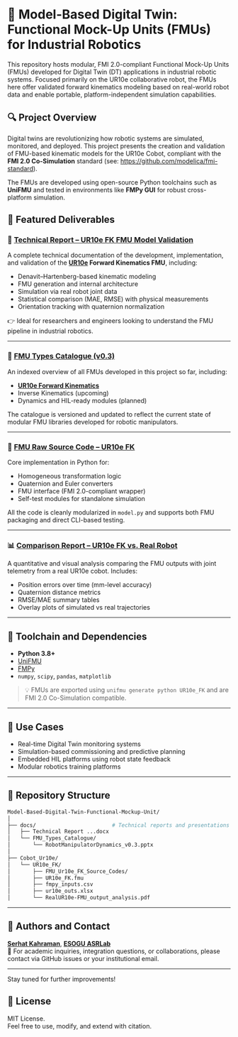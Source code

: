 
# 🦾 Model-Based Digital Twin: Functional Mock-Up Units (FMUs) for Industrial Robotics

This repository hosts modular, FMI 2.0-compliant Functional Mock-Up Units (FMUs) developed for Digital Twin (DT) applications in industrial robotic systems. Focused primarily on the UR10e collaborative robot, the FMUs here offer validated forward kinematics modeling based on real-world robot data and enable portable, platform-independent simulation capabilities.

## 🔍 Project Overview

Digital twins are revolutionizing how robotic systems are simulated, monitored, and deployed. This project presents the creation and validation of FMU-based kinematic models for the UR10e Cobot, compliant with the **FMI 2.0 Co-Simulation** standard (see: https://github.com/modelica/fmi-standard). 

The FMUs are developed using open-source Python toolchains such as **UniFMU** and tested in environments like **FMPy GUI** for robust cross-platform simulation.

## 📌 Featured Deliverables

### 📘 [Technical Report – UR10e FK FMU Model Validation](https://github.com/ESOGU-SRLAB/Model-Based-Digital-Twin-Functional-Mockup-Unit/blob/main/docs/Technical%20Report%20UR10e%20Cobot%20Arm%20Forward%20Kinematics%20Functional%20Mock-Up%20Unit%20Model%20Validation.pdf)

A complete technical documentation of the development, implementation, and validation of the **[UR10e](https://www.universal-robots.com/tr/urunler/ur10-robot/) Forward Kinematics FMU**, including:

- Denavit–Hartenberg-based kinematic modeling
- FMU generation and internal architecture
- Simulation via real robot joint data
- Statistical comparison (MAE, RMSE) with physical measurements
- Orientation tracking with quaternion normalization

👉 Ideal for researchers and engineers looking to understand the FMU pipeline in industrial robotics.

---

### 🧾 [FMU Types Catalogue (v0.3)](https://github.com/ESOGU-SRLAB/Model-Based-Digital-Twin-Functional-Mockup-Unit/blob/main/docs/FMU_Types_Catalogue/RobotManipulatorDynamics_v0.3.pdf)

An indexed overview of all FMUs developed in this project so far, including:

- **[UR10e Forward Kinematics](https://github.com/ESOGU-SRLAB/Model-Based-Digital-Twin-Functional-Mockup-Unit/tree/main/Cobot_Ur10e/UR10e_FK/FMU_Ur10e_FK_Source_Codes)**
- Inverse Kinematics (upcoming)
- Dynamics and HIL-ready modules (planned)

The catalogue is versioned and updated to reflect the current state of modular FMU libraries developed for robotic manipulators.

---

### 🧠 [FMU Raw Source Code – UR10e FK](https://github.com/ESOGU-SRLAB/Model-Based-Digital-Twin-Functional-Mockup-Unit/tree/main/Cobot_Ur10e/UR10e_FK/FMU_Ur10e_FK_Source_Codes)

Core implementation in Python for:

- Homogeneous transformation logic
- Quaternion and Euler converters
- FMU interface (FMI 2.0-compliant wrapper)
- Self-test modules for standalone simulation

All the code is cleanly modularized in `model.py` and supports both FMU packaging and direct CLI-based testing.

---

### 📊 [Comparison Report – UR10e FK vs. Real Robot](https://github.com/ESOGU-SRLAB/Model-Based-Digital-Twin-Functional-Mockup-Unit/blob/main/Cobot_Ur10e/UR10e_FK/RealUR10e-FMU_output_analysis.pdf)

A quantitative and visual analysis comparing the FMU outputs with joint telemetry from a real UR10e cobot. Includes:

- Position errors over time (mm-level accuracy)
- Quaternion distance metrics
- RMSE/MAE summary tables
- Overlay plots of simulated vs real trajectories

---

## 🔧 Toolchain and Dependencies

- **Python 3.8+**
- [UniFMU](https://github.com/INTO-CPS-Association/unifmu)
- [FMPy](https://github.com/CATIA-Systems/FMPy)
- `numpy`, `scipy`, `pandas`, `matplotlib`

> 💡 FMUs are exported using `unifmu generate python UR10e_FK` and are FMI 2.0 Co-Simulation compatible.

---

## 🚀 Use Cases

- Real-time Digital Twin monitoring systems
- Simulation-based commissioning and predictive planning
- Embedded HIL platforms using robot state feedback
- Modular robotics training platforms

---

## 📁 Repository Structure

```bash
Model-Based-Digital-Twin-Functional-Mockup-Unit/
│
├── docs/                        # Technical reports and presentations
│   ├── Technical Report ...docx
│   └── FMU_Types_Catalogue/
│       └── RobotManipulatorDynamics_v0.3.pptx
│
├── Cobot_Ur10e/
│   └── UR10e_FK/
│       ├── FMU_Ur10e_FK_Source_Codes/
│       ├── UR10e_FK.fmu
│       ├── fmpy_inputs.csv
│       ├── ur10e_outs.xlsx
│       └── RealUR10e-FMU_output_analysis.pdf
```

---

## 👤 Authors and Contact

**[Serhat Kahraman](https://github.com/Serhatkahraman1)**, **[ESOGU ASRLab](https://github.com/ESOGU-SRLAB)**  
📧 For academic inquiries, integration questions, or collaborations, please contact via GitHub issues or your institutional email.

---

Stay tuned for further improvements!

## 📜 License

MIT License.  
Feel free to use, modify, and extend with citation.
